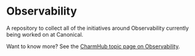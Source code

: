 # Observability

A repository to collect all of the initiatives around Observability currently being 
worked on at Canonical.

Want to know more? See the [CharmHub topic page on Observability](https://charmhub.io/topics/canonical-observability-stack).

